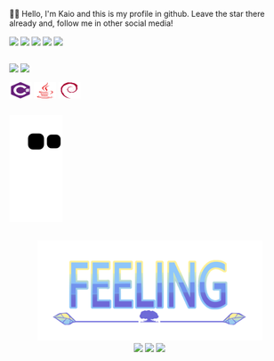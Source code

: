 👋👋 Hello, I'm Kaio and this is my profile in github. Leave the star there already and, follow me in other social media!
  <div style="display: inline_block">
    <a href="facebook.com/prandini.kaio" target="_blank"><img align="center" src="https://img.shields.io/badge/Facebook-21262D?style=for-the-badge&logo=facebook&logoColor=white"/></a>
    <a href="https://www.instagram.com/prandinikaio/" target="_blank"><img align="center" src="https://img.shields.io/badge/Instagram-21262D?style=for-the-badge&logo=instagram&logoColor=white"/></a>
    <a href="https://twitter.com/kaio_prandini" target="_blank"><img align="center" src="https://img.shields.io/badge/Twitter-21262D?style=for-the-badge&logo=twitter&logoColor=white"/></a>
    <a href="https://www.linkedin.com/in/kaio-eduardo-aab7891ba/" target="_blank"><img align="center" src="https://img.shields.io/badge/Linkedin-21262D?style=for-the-badge&logo=linkedin&logoColor=white"/></a>
    <a href = "mailto:prandini.kaio@gmail.com"><img align="center" src="https://img.shields.io/badge/-Gmail-21262D?style=for-the-badge&logo=gmail&logoColor=white" target="_blank"></a>
  </div>
  
##

  <div>
    <a href="https://github.com.br/prandini-kaio"><img height="180cm" align="center" src="https://github-readme-stats.vercel.app/api?username=prandini-kaio&show_icons=true&theme=merko&include_all_commits=true&count_private=true"/></a>
    <img height="180cm" align="center" src="https://github-readme-stats.vercel.app/api/top-langs/?username=prandini-kaio&layout=compact&langs_count=16&theme=merko"/></a>
  </div>
  
  <div style="display: inline_block"><br>
    <img align="center" alt="CSHARP" height="30" width="40" src="https://raw.githubusercontent.com/devicons/devicon/master/icons/csharp/csharp-plain.svg"/>
    <img align="center" alt="Java" height="30" width="40" src="https://raw.githubusercontent.com/devicons/devicon/master/icons/java/java-plain.svg"/>
    <img align="center" alt="Debian" height="30" width="40" src="https://raw.githubusercontent.com/devicons/devicon/master/icons/debian/debian-plain.svg"/>
  </div>
  
 ##
  
  ![Snake animation](https://github.com/prandini-kaio/prandini-kaio/blob/output/github-contribution-grid-snake.svg)
  
 ##
 
  <div align="center">
    <img src="https://raw.githubusercontent.com/Prandini-Kaio/Prandini-Kaio/main/images/Logo.png" width="405" height="180">
  </div>
  <div style="display: inline_block" align="center">
    <a align="center" href="facebook.com/FeelingOJ" target="_blank"><img align="center" src="https://img.shields.io/badge/Facebook-174CB5?style=for-the-badge&logo=facebook&logoColor=white"/></a>
    <a align="center" href="" target="_blank"><img align="center" src="https://img.shields.io/badge/Instagram-E85EA8?style=for-the-badge&logo=instagram&logoColor=white"/></a>
    <a align="center" href="https://twitter.com/FeelingOJ" target="_blank"><img align="center" src="https://img.shields.io/badge/Twitter-00ACEE?style=for-the-badge&logo=twitter&logoColor=white"/></a>
  </div>
